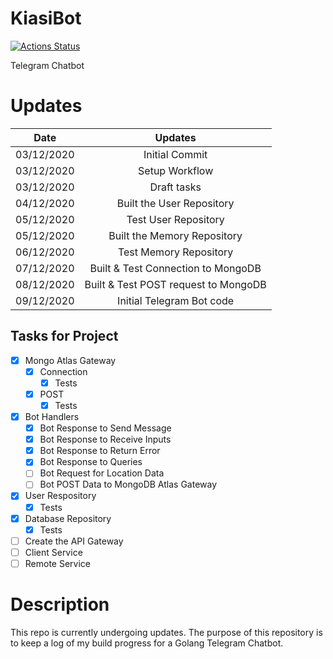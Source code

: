 # KiasiBot

[![Actions Status](https://github.com/gabrielleeyj/KiasiBot/workflows/Test%20Go/badge.svg)](https://github.com/gabrielleeyj/KiasiBot/actions)

Telegram Chatbot

# Updates

| Date       |               Updates                |
| ---------- | :----------------------------------: |
| 03/12/2020 |            Initial Commit            |
| 03/12/2020 |            Setup Workflow            |
| 03/12/2020 |             Draft tasks              |
| 04/12/2020 |      Built the User Repository       |
| 05/12/2020 |         Test User Repository         |
| 05/12/2020 |     Built the Memory Repository      |
| 06/12/2020 |        Test Memory Repository        |
| 07/12/2020 |  Built & Test Connection to MongoDB  |
| 08/12/2020 | Built & Test POST request to MongoDB |
| 09/12/2020 |      Initial Telegram Bot code       |

## Tasks for Project

- [x] Mongo Atlas Gateway
  - [x] Connection
    - [x] Tests
  - [x] POST
    - [x] Tests
- [x] Bot Handlers
  - [x] Bot Response to Send Message
  - [x] Bot Response to Receive Inputs
  - [x] Bot Response to Return Error
  - [x] Bot Response to Queries
  - [ ] Bot Request for Location Data
  - [ ] Bot POST Data to MongoDB Atlas Gateway
- [x] User Respository
  - [x] Tests
- [x] Database Repository
  - [x] Tests
- [ ] Create the API Gateway
- [ ] Client Service
- [ ] Remote Service

# Description

This repo is currently undergoing updates. The purpose of this repository is to keep a log of my build progress for a Golang Telegram Chatbot.
